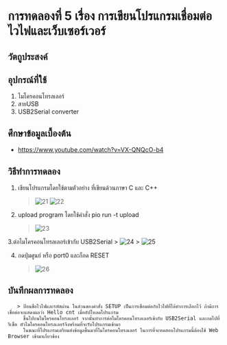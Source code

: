 # การทดลองที่ 5 เรื่อง การเขียนโปรแกรมเชื่อมต่อไวไฟและเว็บเซอร์เวอร์

## วัตถูประสงค์

## อุปกรณ์ที่ใช้
   1. ไมโครคอนโทรลเลอร์
   2. สายUSB
   3. USB2Serial converter

## ศึกษาข้อมูลเบื้องต้น
   * https://www.youtube.com/watch?v=VX-QNQcO-b4

## วิธีทำการทดลอง

   1. เขียนโปรแกรมโดยใช้ตามตัวอย่าง ที่เขียนด้วนภาษา C และ C++
       > ![21](https://user-images.githubusercontent.com/80879116/112279707-cb704080-8cb6-11eb-83e3-b23677d9e354.png)
       > ![22](https://user-images.githubusercontent.com/80879116/112280652-ce1f6580-8cb7-11eb-8e59-2cb467e81454.png)
  
   2. upload program โดยใช้คำสั่ง pio run -t upload
       > ![23](https://user-images.githubusercontent.com/80879116/112281031-33735680-8cb8-11eb-9a37-b19714dd57ba.png)
   
   3.ต่อไมโครคอนโทรลเลอร์เข้ากับ USB2Serial
       > ![24](https://user-images.githubusercontent.com/80879116/112281327-83eab400-8cb8-11eb-8193-559a9f508b6a.png)
       > ![25](https://user-images.githubusercontent.com/80879116/112281705-ef348600-8cb8-11eb-8376-4cefc3429171.png)
   
   4. กดปุ่มศูนย์ หรือ port0 และก็กด RESET
      > ![26](https://user-images.githubusercontent.com/80879116/112282067-53574a00-8cb9-11eb-9072-423477ba6bcc.png)

   


## บันทึกผลการทดลอง
       > ป้อนชื่อไวไฟและรหัสผ่าน ในส่วนของคำสั่ง SETUP เป็นการเชื่อมต่อกับไวไฟที่ได้ทำการเลือกไว้ ถ้ามีการเชื่อต่อจะแสดงผลว่า Hello cnt เมื่ออัปโหลดโปรแกรม
         ขึ้นไปบนไมโครคอนโทรลเลอร์ จากนั้นทำการต่อไมโครคอนโทรลเลอร์เข้ากับ USB2Serial และกดไปที่รีเซ็ต ตัวไมโครคอนโทรลเลอร์จึงพร้อมที่จะรับโปรแกรมเข้ามา
         ในขณะที่โปรแกรมเตรียมส่งข้อมูลขึ้นมาที่ไมโครคอนโทรลเลอร์ ในการที่จะทดสอบโปรแกรมนี้ต้องใช้ Web Browser เข้ามาเกี่ยวข้อง
